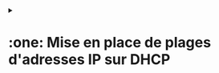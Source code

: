 <details><summary><h1>:one: Mise en place de plages d'adresses IP sur DHCP</h1></summary>  

Mettre en place une plage d'adresse IP permet d'attribuer automatiquement une adresse IP faisant partie du réseau sur lequel se trouve la machine concernée.  
Voici un mode d'emploi qui détaille les étapes de la mise en place des plages d'adresses IP sur le serveur DHCP.  

## Créer une plage d'adresse IP (Scope)  

➡️ Se rendre sur le `Server Manager` -> `Tools` -> `DHCP`
  
➡️ Faire un clic droit sur `IPv4` -> `New Scope` :
  
![NomScope](https://github.com/user-attachments/assets/44c6c381-bca8-496c-9144-9c9a6b1dd449)  
  
➡️ Cliquer sur `Next` jusqu'à arriver à la fenêtre `Scope Name` ci dessous :
   
![NewScope](https://github.com/user-attachments/assets/494a2fde-9d4e-485c-b69c-a5655b01f65b)  

➡️ Une fois le nom choisi, cliquer sur `Next` pour définir la plage d'adresses IP :
  
![Range](https://github.com/user-attachments/assets/9d67ffaf-5dcc-4200-87fe-e67cd996144a)  


➡️ Cliquer sur `Next` jusqu'à arriver à la fenêtre `Configure DHCP Options`  
  
➡️ Laisser la case `Do you want to configure the DHCP otpions for this scope now?` cochée par défaut `Yes)`  
  
![ConfigureDHCP](https://github.com/user-attachments/assets/48bf5ed7-bf5e-4d1d-b69a-e25e0aed9c24)  
  

➡️ Cliquer sur `Next` jusqu'à arriver à la fenêtre `Router (Default Gateway)`  
  
➡️ Entrer l'adresse passerelle pour le réseau que l'on est en train de configurer (pour un réseau `172.24.1.0`, mettre l'adresse `172.24.1.254`)  
  
![Router](https://github.com/user-attachments/assets/5e82587c-52f7-4847-bfcb-3c137440dc0c)  

  
➡️ Cliquer sur `Next`, on arrive sur la fenêtre de configuration du DNS et du nom de domaine :  
  
  • `Parent domain : ekoloclast.local`    
  
  • `IP address : mettre 8.8.8.8 et 172.24.0.1`.  
  Une fois ces deux adresses entrées, cliquer sur l'adresse `172.24.0.1` et cliquer sur `Up`.  
  
![DomainNameDNS](https://github.com/user-attachments/assets/ae757d58-3b04-479c-a643-ec5403ff20f2)  

  
➡️ Cliquer sur `Next` jusqu'à arriver à la fenêtre `Activate Scope`. Cocher `Yes, I want to activate this scope now`.  
  
![ActivateScope](https://github.com/user-attachments/assets/9d109cb1-6e4d-483e-914e-4c9ac2f247c3)  

  
➡️ Cliquer sur `Next` jusqu'à terminer l'installation  
</details>
